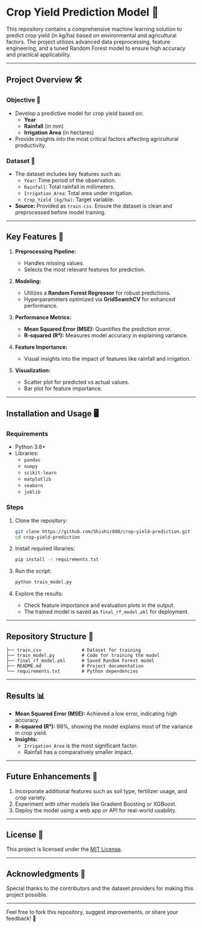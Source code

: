# Crop Yield Prediction Model 🌾

This repository contains a comprehensive machine learning solution to predict crop yield (in kg/ha) based on environmental and agricultural factors. The project utilizes advanced data preprocessing, feature engineering, and a tuned Random Forest model to ensure high accuracy and practical applicability.

---

## Project Overview 🛠️

### Objective 🎯
- Develop a predictive model for crop yield based on:
  - **Year**
  - **Rainfall** (in mm)
  - **Irrigation Area** (in hectares)
- Provide insights into the most critical factors affecting agricultural productivity.

### Dataset 📂
- The dataset includes key features such as:
  - `Year`: Time period of the observation.
  - `Rainfall`: Total rainfall in millimeters.
  - `Irrigation_Area`: Total area under irrigation.
  - `Crop_Yield (kg/ha)`: Target variable.
- **Source:** Provided as `train.csv`. Ensure the dataset is clean and preprocessed before model training.

---

## Key Features 🔑

1. **Preprocessing Pipeline:**
   - Handles missing values.
   - Selects the most relevant features for prediction.

2. **Modeling:**
   - Utilizes a **Random Forest Regressor** for robust predictions.
   - Hyperparameters optimized via **GridSearchCV** for enhanced performance.

3. **Performance Metrics:**
   - **Mean Squared Error (MSE):** Quantifies the prediction error.
   - **R-squared (R²):** Measures model accuracy in explaining variance.

4. **Feature Importance:**
   - Visual insights into the impact of features like rainfall and irrigation.

5. **Visualization:**
   - Scatter plot for predicted vs actual values.
   - Bar plot for feature importance.

---

## Installation and Usage 🖥️

### Requirements
- Python 3.8+
- Libraries: 
  - `pandas`
  - `numpy`
  - `scikit-learn`
  - `matplotlib`
  - `seaborn`
  - `joblib`

### Steps
1. Clone the repository:
   ```bash
   git clone https://github.com/Shishir880/crop-yield-prediction.git
   cd crop-yield-prediction
   ```

2. Install required libraries:
   ```bash
   pip install -r requirements.txt
   ```

3. Run the script:
   ```bash
   python train_model.py
   ```

4. Explore the results:
   - Check feature importance and evaluation plots in the output.
   - The trained model is saved as `final_rf_model.pkl` for deployment.

---

## Repository Structure 📁

```plaintext
├── train.csv               # Dataset for training
├── train_model.py          # Code for training the model
├── final_rf_model.pkl      # Saved Random Forest model
├── README.md               # Project documentation
└── requirements.txt        # Python dependencies
```

---

## Results 📊

- **Mean Squared Error (MSE):** Achieved a low error, indicating high accuracy.
- **R-squared (R²):** 98%, showing the model explains most of the variance in crop yield.
- **Insights:**
  - `Irrigation_Area` is the most significant factor.
  - Rainfall has a comparatively smaller impact.

---

## Future Enhancements 🚀

1. Incorporate additional features such as soil type, fertilizer usage, and crop variety.
2. Experiment with other models like Gradient Boosting or XGBoost.
3. Deploy the model using a web app or API for real-world usability.

---

## License 📜
This project is licensed under the [MIT License](LICENSE).

---

## Acknowledgments 🙌
Special thanks to the contributors and the dataset providers for making this project possible.

---

Feel free to fork this repository, suggest improvements, or share your feedback! 🌟
